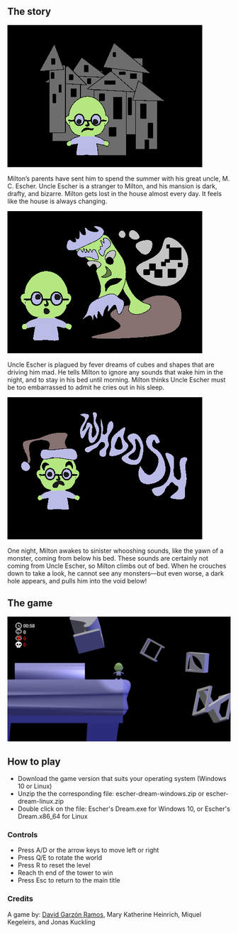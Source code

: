## The story

![Act 1](assets/images/act1.png)

Milton’s parents have sent him to spend the summer with his great uncle, M. C. Escher. Uncle Escher is a stranger to Milton, and his mansion is dark, drafty, and bizarre. Milton gets lost in the house almost every day. It feels like the house is always changing.

![Act 2](assets/images/act2.png)

Uncle Escher is plagued by fever dreams of cubes and shapes that are driving him mad. He tells Milton to ignore any sounds that wake him in the night, and to stay in his bed until morning. Milton thinks Uncle Escher must be too embarrassed to admit he cries out in his sleep.

![Act 3](assets/images/act3.png)

One night, Milton awakes to sinister whooshing sounds, like the yawn of a monster, coming from below his bed. These sounds are certainly not coming from Uncle Escher, so Milton climbs out of bed. When he crouches down to take a look, he cannot see any monsters––but even worse, a dark hole appears, and pulls him into the void below!

## The game

![Act 3](assets/images/sc2.png)

## How to play

- Download the game version that suits your operating system (Windows 10 or Linux)
- Unzip the the corresponding file: escher-dream-windows.zip or escher-dream-linux.zip
- Double click on the file: Escher's Dream.exe for Windows 10, or Escher's Dream.x86_64 for Linux

### Controls

- Press A/D or the arrow keys to move left or right
- Press Q/E to rotate the world
- Press R to reset the level
- Reach th end of the tower to win
- Press Esc to return to the main title

### Credits

A game by: [David Garzón Ramos](https://twitter.com/dgarzonramos), Mary Katherine Heinrich, Miquel Kegeleirs, and Jonas Kuckling